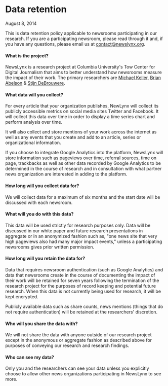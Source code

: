 Data retention
==============

August 8, 2014

This is data retention policy applicable to newsrooms participating in our research. If you are a participating newsroom, please read through it and, if you have any questions, please email us at <contact@newslynx.org>.

#### What is the project?

NewsLynx is a research project at Columbia University's Tow Center for Digital Journalism that aims to better understand how newsrooms measure the impact of their work. The primary researchers are [Michael Keller](http://mhkeller.com), [Brian Abelson](http://brianabelson.com) & [Stijn DeBrouwere](http://stdout.be).

#### What data will you collect?

For every article that your organization publishes, NewLynx will collect its publicly accessible metrics on social media sites Twitter and Facebook. It will collect this data over time in order to display a time series chart and perform analysis over time.

It will also collect and store mentions of your work across the internet as well as any events that you create and add to an article, series or organizational information.

If you choose to integrate Google Analytics into the platform, NewsLynx will store information such as pageviews over time, referral sources, time on page, trackbacks as well as other data recorded by Google Analytics to be determined in the course of research and in consultation with what partner news organization are interested in adding to the platform.

#### How long will you collect data for?

We will collect data for a maximum of six months and the start date will be discussed with each newsroom.

#### What will you do with this data?

This data will be used strictly for research purposes only. Data will be discussed in our white paper and future research presentations in aggregate or in an anonymized fashion such as, "one news site that very high pageviews also had many major impact events," unless a participating newsrooms gives prior written permission.

#### How long will you retain the data for?

Data that requires newsroom authentication (such as Google Analytics) and data that newsrooms create in the course of documenting the impact of their work will be retained for seven years following the termination of the research project for the purposes of record keeping and potential future research. When this data is not currently being used for research, it will be kept encrypted.

Publicly available data such as share counts, news mentions (things that do not require authentication) will be retained at the researchers' discretion.

#### Who will you share the data with?

We will not share the data with anyone outside of our research project except in the anonymous or aggregate fashion as described above for purposes of conveying our research and research findings.

#### Who can see my data?

Only you and the researchers can see your data unless you explicitly choose to allow other news organizations participating in NewsLynx to see more.
